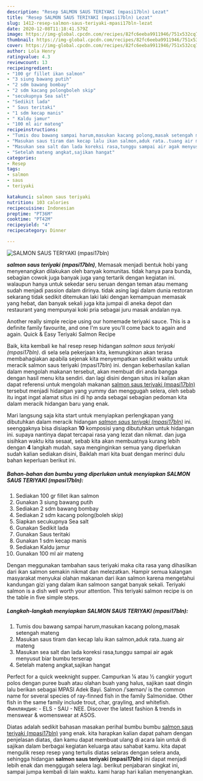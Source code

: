 ```yaml
---
description: "Resep SALMON SAUS TERIYAKI (mpasi17bln) Lezat"
title: "Resep SALMON SAUS TERIYAKI (mpasi17bln) Lezat"
slug: 1412-resep-salmon-saus-teriyaki-mpasi17bln-lezat
date: 2020-12-08T11:18:41.579Z
image: https://img-global.cpcdn.com/recipes/82fc6eeba9911946/751x532cq70/salmon-saus-teriyaki-mpasi17bln-foto-resep-utama.jpg
thumbnail: https://img-global.cpcdn.com/recipes/82fc6eeba9911946/751x532cq70/salmon-saus-teriyaki-mpasi17bln-foto-resep-utama.jpg
cover: https://img-global.cpcdn.com/recipes/82fc6eeba9911946/751x532cq70/salmon-saus-teriyaki-mpasi17bln-foto-resep-utama.jpg
author: Lola Henry
ratingvalue: 4.3
reviewcount: 13
recipeingredient:
- "100 gr fillet ikan salmon"
- "3 siung bawang putih"
- "2 sdm bawang bombay"
- "2 sdm kacang polongboleh skip"
- "secukupnya Sea salt"
- "Sedikit lada"
- " Saus teritaki"
- "1 sdm kecap manis"
- " Kaldu jamur"
- "100 ml air mateng"
recipeinstructions:
- "Tumis dou bawang sampai harum,masukan kacang polong,masak setengah mateng"
- "Masukan saus tiram dan kecap lalu ikan salmon,aduk rata..tuang air mateng"
- "Masukan sea salt dan lada koreksi rasa,tunggu sampai air agak menyusut biar bumbu terserap"
- "Setelah mateng angkat,sajikan hangat"
categories:
- Resep
tags:
- salmon
- saus
- teriyaki

katakunci: salmon saus teriyaki 
nutrition: 103 calories
recipecuisine: Indonesian
preptime: "PT36M"
cooktime: "PT42M"
recipeyield: "4"
recipecategory: Dinner

---
```



![SALMON SAUS TERIYAKI (mpasi17bln)](https://img-global.cpcdn.com/recipes/82fc6eeba9911946/751x532cq70/salmon-saus-teriyaki-mpasi17bln-foto-resep-utama.jpg)

<b><i>salmon saus teriyaki (mpasi17bln)</i></b>, Memasak menjadi bentuk hobi yang menyenangkan dilakukan oleh banyak komunitas. tidak hanya para bunda, sebagian cowok juga banyak juga yang tertarik dengan kegiatan ini. walaupun hanya untuk sekedar seru seruan dengan teman atau memang sudah menjadi passion dalam dirinya. tidak asing lagi dalam dunia restoran sekarang tidak sedikit ditemukan laki laki dengan kemampuan memasak yang hebat, dan banyak sekali juga kita jumpai di aneka depot dan restaurant yang mempunyai koki pria sebagai juru masak andalan nya.

Another really simple recipe using our homemade teriyaki sauce. This is a definite family favourite, and one I&#39;m sure you&#39;ll come back to again and again. Quick &amp; Easy Teriyaki Salmon Recipe

Baik, kita kembali ke hal resep resep hidangan <i>salmon saus teriyaki (mpasi17bln)</i>. di sela sela pekerjaan kita, kemungkinan akan terasa membahagiakan apabila sejenak kita menyempatkan sedikit waktu untuk meracik salmon saus teriyaki (mpasi17bln) ini. dengan keberhasilan kalian dalam mengolah makanan tersebut, akan membuat diri anda bangga dengan hasil menu kita sendiri. dan lagi disini dengan situs ini kalian akan dapat referensi untuk mengolah makanan <u>salmon saus teriyaki (mpasi17bln)</u> tersebut menjadi hidangan yang yummy dan menggugah selera, oleh sebab itu ingat ingat alamat situs ini di hp anda sebagai sebagian pedoman kita dalam meracik hidangan baru yang enak.


Mari langsung saja kita start untuk menyiapkan perlengkapan yang dibutuhkan dalam meracik hidangan <u><i>salmon saus teriyaki (mpasi17bln)</i></u> ini. seenggaknya bisa disiapkan <b>10</b> komposisi yang dibutuhkan untuk hidangan ini. supaya nantinya dapat tercapai rasa yang lezat dan nikmat. dan juga sisihkan waktu kita sesaat, sebab kita akan membuatnya kurang lebih dengan <b>4</b> langkah mudah. saya menginginkan semua yang diperlukan sudah kalian sediakan disini, Baiklah mari kita buat dengan merinci dulu bahan keperluan berikut ini.

<!--inarticleads1-->

##### Bahan-bahan dan bumbu yang diperlukan untuk menyiapkan SALMON SAUS TERIYAKI (mpasi17bln):

1. Sediakan 100 gr fillet ikan salmon
1. Gunakan 3 siung bawang putih
1. Sediakan 2 sdm bawang bombay
1. Sediakan 2 sdm kacang polong(boleh skip)
1. Siapkan secukupnya Sea salt
1. Gunakan Sedikit lada
1. Gunakan  Saus teritaki
1. Gunakan 1 sdm kecap manis
1. Sediakan  Kaldu jamur
1. Gunakan 100 ml air mateng


Dengan meggunakan tambahan saus teriyaki maka cita rasa yang dihasilkan dari ikan salmon semakin nikmat dan melezatkan. Hampir semua kalangan masyarakat menyukai olahan makanan dari ikan salmon karena mengetahui kandungan gizi yang dalam ikan salmoon sangat banyak sekali. Teriyaki salmon is a dish well worth your attention. This teriyaki salmon recipe is on the table in five simple steps. 

<!--inarticleads2-->

##### Langkah-langkah menyiapkan SALMON SAUS TERIYAKI (mpasi17bln):

1. Tumis dou bawang sampai harum,masukan kacang polong,masak setengah mateng
1. Masukan saus tiram dan kecap lalu ikan salmon,aduk rata..tuang air mateng
1. Masukan sea salt dan lada koreksi rasa,tunggu sampai air agak menyusut biar bumbu terserap
1. Setelah mateng angkat,sajikan hangat


Perfect for a quick weeknight supper. Campurkan ¼ atau ½ cangkir yogurt polos dengan puree buah atau olahan buah yang halus, sajikan saat dingin lalu berikan sebagai MPASI Adek Bayi. Salmon /ˈsæmən/ is the common name for several species of ray-finned fish in the family Salmonidae. Other fish in the same family include trout, char, grayling, and whitefish. Финляндия: - ELS - SAU - NEE. Discover the latest fashion &amp; trends in menswear &amp; womenswear at ASOS. 

Diatas adalah sedikit bahasan masakan perihal bumbu bumbu <u>salmon saus teriyaki (mpasi17bln)</u> yang enak. kita harapkan kalian dapat paham dengan penjelasan diatas, dan kamu dapat membuat ulang di acara lain untuk di sajikan dalam berbagai kegiatan keluarga atau sahabat kamu. kita dapat mengulik resep resep yang tertulis diatas selaras dengan selera anda, sehingga hidangan <b>salmon saus teriyaki (mpasi17bln)</b> ini dapat menjadi lebih enak dan menggugah selera lagi. berikut penjabaran singkat ini, sampai jumpa kembali di lain waktu. kami harap hari kalian menyenangkan.
